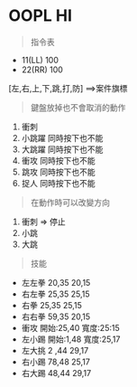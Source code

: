 # OOPL HI


> 指令表

- 11(LL)    100
- 22(RR)    100

[左,右,上,下,跳,打,防]      ==>案件旗標

> 鍵盤放掉也不會取消的動作

1. 衝刺
2. 小跳躍   同時按下也不能
3. 大跳躍   同時按下也不能
4. 衝攻     同時按下也不能
5. 跳攻     同時按下也不能
6. 捉人     同時按下也不能

> 在動作時可以改變方向

1. 衝刺 => 停止
2. 小跳 
3. 大跳



> 技能

- 左左拳    20,35   20,15
- 右左拳    25,35   25,15
- 右拳      25,35   25,15
- 右右拳    59,35   20,15
- 衝攻      開始:25,40 寬度:25:15
- 左小踢    開始:1,48 寬度:25,17
- 左大挑    2 ,44   29,17
- 右小踢    78,48   25,17
- 右大踢    48,44   29,17